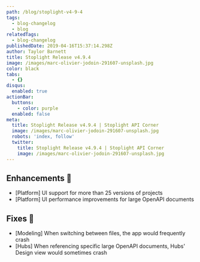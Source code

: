 ```yaml
---
path: /blog/stoplight-v4-9-4
tags:
  - blog-changelog
  - blog
relatedTags:
  - blog-changelog
publishedDate: 2019-04-16T15:37:14.298Z
author: Taylor Barnett
title: Stoplight Release v4.9.4
image: /images/marc-olivier-jodoin-291607-unsplash.jpg
color: black
tabs:
  - {}
disqus:
  enabled: true
actionBar:
  buttons:
    - color: purple
  enabled: false
meta:
  title: Stoplight Release v4.9.4 | Stoplight API Corner
  image: /images/marc-olivier-jodoin-291607-unsplash.jpg
  robots: 'index, follow'
  twitter:
    title: Stoplight Release v4.9.4 | Stoplight API Corner
    image: /images/marc-olivier-jodoin-291607-unsplash.jpg
---
```


## Enhancements 💪

- [Platform] UI support for more than 25 versions of projects
- [Platform] UI performance improvements for large OpenAPI documents

## Fixes 🔧

- [Modeling] When switching between files, the app would frequently crash
- [Hubs] When referencing specific large OpenAPI documents, Hubs' Design view would sometimes crash
